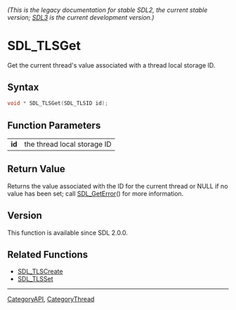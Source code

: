 ###### (This is the legacy documentation for stable SDL2, the current stable version; [SDL3](https://wiki.libsdl.org/SDL3/) is the current development version.)
# SDL_TLSGet

Get the current thread's value associated with a thread local storage ID.

## Syntax

```c
void * SDL_TLSGet(SDL_TLSID id);

```

## Function Parameters

|            |                             |
| ---------- | --------------------------- |
| **id**     | the thread local storage ID |

## Return Value

Returns the value associated with the ID for the current thread or NULL if
no value has been set; call [SDL_GetError](SDL_GetError)() for more
information.

## Version

This function is available since SDL 2.0.0.

## Related Functions

* [SDL_TLSCreate](SDL_TLSCreate)
* [SDL_TLSSet](SDL_TLSSet)

----
[CategoryAPI](CategoryAPI), [CategoryThread](CategoryThread)

